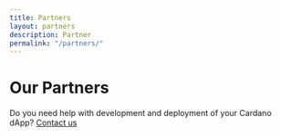 ```yaml
---
title: Partners
layout: partners
description: Partner
permalink: "/partners/"
---
```


# Our Partners

Do you need help with development and deployment of your Cardano dApp?
[Contact us](mail-to:migamake@migamake.com)